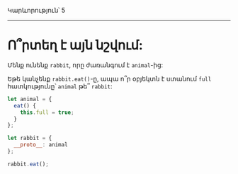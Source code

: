 Կարևորություն՝ 5

---

# Ո՞րտեղ է այն նշվում:

Մենք ունենք `rabbit`, որը ժառանգում է `animal`-ից:

Եթե կանչենք `rabbit.eat()`-ը, ապա ո՞ր օբյեկտն է ստանում `full` հատկությունը՝ `animal` թե՞ `rabbit`:

```js
let animal = {
  eat() {
    this.full = true;
  }
};

let rabbit = {
  __proto__: animal
};

rabbit.eat();
```
